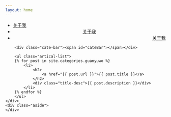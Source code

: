 ```yaml
---
layout: home
---
```


<div class="index-content guanyuwo">
    <div class="section">
        <ul class="artical-cate">
            <li><a href="/"><span>关于我</span></a></li>
            <li style="text-align:center"><a href="/guanyuwo"><span>关于我</span></a></li>
            <li class="on" style="text-align:right"><a href="/guanyuwo"><span>关于我</span></a></li>
        </ul>

        <div class="cate-bar"><span id="cateBar"></span></div>

        <ul class="artical-list">
        {% for post in site.categories.guanyuwo %}
            <li>
                <h2>
                    <a href="{{ post.url }}">{{ post.title }}</a>
                </h2>
                <div class="title-desc">{{ post.description }}</div>
            </li>
        {% endfor %}
        </ul>
    </div>
    <div class="aside">
    </div>
</div>
